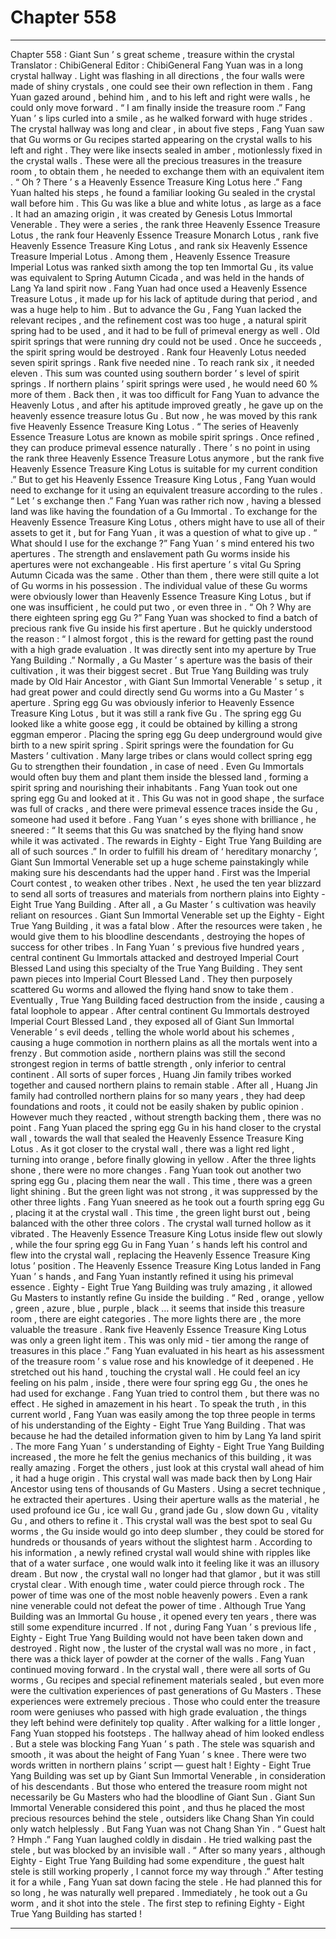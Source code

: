 
# Chapter 558


---

Chapter 558 : Giant Sun ’ s great scheme , treasure within the crystal
Translator : ChibiGeneral Editor : ChibiGeneral
Fang Yuan was in a long crystal hallway .
Light was flashing in all directions , the four walls were made of shiny crystals , one could see their own reflection in them .
Fang Yuan gazed around , behind him , and to his left and right were walls , he could only move forward .
“ I am finally inside the treasure room .” Fang Yuan ’ s lips curled into a smile , as he walked forward with huge strides .
The crystal hallway was long and clear , in about five steps , Fang Yuan saw that Gu worms or Gu recipes started appearing on the crystal walls to his left and right . They were like insects sealed in amber , motionlessly fixed in the crystal walls .
These were all the precious treasures in the treasure room , to obtain them , he needed to exchange them with an equivalent item .
“ Oh ? There ’ s a Heavenly Essence Treasure King Lotus here .” Fang Yuan halted his steps , he found a familiar looking Gu sealed in the crystal wall before him .
This Gu was like a blue and white lotus , as large as a face . It had an amazing origin , it was created by Genesis Lotus Immortal Venerable .
They were a series , the rank three Heavenly Essence Treasure Lotus , the rank four Heavenly Essence Treasure Monarch Lotus , rank five Heavenly Essence Treasure King Lotus , and rank six Heavenly Essence Treasure Imperial Lotus .
Among them , Heavenly Essence Treasure Imperial Lotus was ranked sixth among the top ten Immortal Gu , its value was equivalent to Spring Autumn Cicada , and was held in the hands of Lang Ya land spirit now .
Fang Yuan had once used a Heavenly Essence Treasure Lotus , it made up for his lack of aptitude during that period , and was a huge help to him . But to advance the Gu , Fang Yuan lacked the relevant recipes , and the refinement cost was too huge , a natural spirit spring had to be used , and it had to be full of primeval energy as well . Old spirit springs that were running dry could not be used . Once he succeeds , the spirit spring would be destroyed .
Rank four Heavenly Lotus needed seven spirit springs . Rank five needed nine . To reach rank six , it needed eleven .
This sum was counted using southern border ’ s level of spirit springs . If northern plains ’ spirit springs were used , he would need 60 % more of them .
Back then , it was too difficult for Fang Yuan to advance the Heavenly Lotus , and after his aptitude improved greatly , he gave up on the heavenly essence treasure lotus Gu .
But now , he was moved by this rank five Heavenly Essence Treasure King Lotus .
“ The series of Heavenly Essence Treasure Lotus are known as mobile spirit springs . Once refined , they can produce primeval essence naturally . There ’ s no point in using the rank three Heavenly Essence Treasure Lotus anymore , but the rank five Heavenly Essence Treasure King Lotus is suitable for my current condition .”
But to get his Heavenly Essence Treasure King Lotus , Fang Yuan would need to exchange for it using an equivalent treasure according to the rules .
“ Let ’ s exchange then .” Fang Yuan was rather rich now , having a blessed land was like having the foundation of a Gu Immortal .
To exchange for the Heavenly Essence Treasure King Lotus , others might have to use all of their assets to get it , but for Fang Yuan , it was a question of what to give up .
“ What should I use for the exchange ?”
Fang Yuan ’ s mind entered his two apertures .
The strength and enslavement path Gu worms inside his apertures were not exchangeable . His first aperture ’ s vital Gu Spring Autumn Cicada was the same .
Other than them , there were still quite a lot of Gu worms in his possession .
The individual value of these Gu worms were obviously lower than Heavenly Essence Treasure King Lotus , but if one was insufficient , he could put two , or even three in .
“ Oh ? Why are there eighteen spring egg Gu ?”
Fang Yuan was shocked to find a batch of precious rank five Gu inside his first aperture .
But he quickly understood the reason : “ I almost forgot , this is the reward for getting past the round with a high grade evaluation . It was directly sent into my aperture by True Yang Building .”
Normally , a Gu Master ’ s aperture was the basis of their cultivation , it was their biggest secret . But True Yang Building was truly made by Old Hair Ancestor , with Giant Sun Immortal Venerable ’ s setup , it had great power and could directly send Gu worms into a Gu Master ’ s aperture .
Spring egg Gu was obviously inferior to Heavenly Essence Treasure King Lotus , but it was still a rank five Gu .
The spring egg Gu looked like a white goose egg , it could be obtained by killing a strong eggman emperor . Placing the spring egg Gu deep underground would give birth to a new spirit spring .
Spirit springs were the foundation for Gu Masters ’ cultivation . Many large tribes or clans would collect spring egg Gu to strengthen their foundation , in case of need . Even Gu Immortals would often buy them and plant them inside the blessed land , forming a spirit spring and nourishing their inhabitants .
Fang Yuan took out one spring egg Gu and looked at it .
This Gu was not in good shape , the surface was full of cracks , and there were primeval essence traces inside the Gu , someone had used it before .
Fang Yuan ’ s eyes shone with brilliance , he sneered : “ It seems that this Gu was snatched by the flying hand snow while it was activated . The rewards in Eighty - Eight True Yang Building are all of such sources .”
In order to fulfill his dream of ‘ hereditary monarchy ’, Giant Sun Immortal Venerable set up a huge scheme painstakingly while making sure his descendants had the upper hand .
First was the Imperial Court contest , to weaken other tribes . Next , he used the ten year blizzard to send all sorts of treasures and materials from northern plains into Eighty - Eight True Yang Building .
After all , a Gu Master ’ s cultivation was heavily reliant on resources .
Giant Sun Immortal Venerable set up the Eighty - Eight True Yang Building , it was a fatal blow . After the resources were taken , he would give them to his bloodline descendants , destroying the hopes of success for other tribes .
In Fang Yuan ’ s previous five hundred years , central continent Gu Immortals attacked and destroyed Imperial Court Blessed Land using this specialty of the True Yang Building .
They sent pawn pieces into Imperial Court Blessed Land . They then purposely scattered Gu worms and allowed the flying hand snow to take them . Eventually , True Yang Building faced destruction from the inside , causing a fatal loophole to appear .
After central continent Gu Immortals destroyed Imperial Court Blessed Land , they exposed all of Giant Sun Immortal Venerable ’ s evil deeds , telling the whole world about his schemes , causing a huge commotion in northern plains as all the mortals went into a frenzy .
But commotion aside , northern plains was still the second strongest region in terms of battle strength , only inferior to central continent . All sorts of super forces , Huang Jin family tribes worked together and caused northern plains to remain stable .
After all , Huang Jin family had controlled northern plains for so many years , they had deep foundations and roots , it could not be easily shaken by public opinion .
However much they reacted , without strength backing them , there was no point .
Fang Yuan placed the spring egg Gu in his hand closer to the crystal wall , towards the wall that sealed the Heavenly Essence Treasure King Lotus .
As it got closer to the crystal wall , there was a light red light , turning into orange , before finally glowing in yellow .
After the three lights shone , there were no more changes .
Fang Yuan took out another two spring egg Gu , placing them near the wall .
This time , there was a green light shining . But the green light was not strong , it was suppressed by the other three lights .
Fang Yuan sneered as he took out a fourth spring egg Gu , placing it at the crystal wall .
This time , the green light burst out , being balanced with the other three colors .
The crystal wall turned hollow as it vibrated . The Heavenly Essence Treasure King Lotus inside flew out slowly , while the four spring egg Gu in Fang Yuan ’ s hands left his control and flew into the crystal wall , replacing the Heavenly Essence Treasure King lotus ’ position .
The Heavenly Essence Treasure King Lotus landed in Fang Yuan ’ s hands , and Fang Yuan instantly refined it using his primeval essence .
Eighty - Eight True Yang Building was truly amazing , it allowed Gu Masters to instantly refine Gu inside the building .
“ Red , orange , yellow , green , azure , blue , purple , black … it seems that inside this treasure room , there are eight categories . The more lights there are , the more valuable the treasure . Rank five Heavenly Essence Treasure King Lotus was only a green light item . This was only mid - tier among the range of treasures in this place .”
Fang Yuan evaluated in his heart as his assessment of the treasure room ’ s value rose and his knowledge of it deepened .
He stretched out his hand , touching the crystal wall .
He could feel an icy feeling on his palm , inside , there were four spring egg Gu , the ones he had used for exchange .
Fang Yuan tried to control them , but there was no effect .
He sighed in amazement in his heart .
To speak the truth , in this current world , Fang Yuan was easily among the top three people in terms of his understanding of the Eighty - Eight True Yang Building .
That was because he had the detailed information given to him by Lang Ya land spirit .
The more Fang Yuan ’ s understanding of Eighty - Eight True Yang Building increased , the more he felt the genius mechanics of this building , it was really amazing .
Forget the others , just look at this crystal wall ahead of him , it had a huge origin .
This crystal wall was made back then by Long Hair Ancestor using tens of thousands of Gu Masters . Using a secret technique , he extracted their apertures . Using their aperture walls as the material , he used profound ice Gu , ice wall Gu , grand jade Gu , slow down Gu , vitality Gu , and others to refine it .
This crystal wall was the best spot to seal Gu worms , the Gu inside would go into deep slumber , they could be stored for hundreds or thousands of years without the slightest harm .
According to his information , a newly refined crystal wall would shine with ripples like that of a water surface , one would walk into it feeling like it was an illusory dream .
But now , the crystal wall no longer had that glamor , but it was still crystal clear .
With enough time , water could pierce through rock .
The power of time was one of the most noble heavenly powers .
Even a rank nine venerable could not defeat the power of time . Although True Yang Building was an Immortal Gu house , it opened every ten years , there was still some expenditure incurred .
If not , during Fang Yuan ’ s previous life , Eighty - Eight True Yang Building would not have been taken down and destroyed .
Right now , the luster of the crystal wall was no more , in fact , there was a thick layer of powder at the corner of the walls .
Fang Yuan continued moving forward .
In the crystal wall , there were all sorts of Gu worms , Gu recipes and special refinement materials sealed , but even more were the cultivation experiences of past generations of Gu Masters .
These experiences were extremely precious . Those who could enter the treasure room were geniuses who passed with high grade evaluation , the things they left behind were definitely top quality .
After walking for a little longer , Fang Yuan stopped his footsteps .
The hallway ahead of him looked endless . But a stele was blocking Fang Yuan ’ s path .
The stele was squarish and smooth , it was about the height of Fang Yuan ’ s knee . There were two words written in northern plains ’ script — guest halt !
Eighty - Eight True Yang Building was set up by Giant Sun Immortal Venerable , in consideration of his descendants . But those who entered the treasure room might not necessarily be Gu Masters who had the bloodline of Giant Sun .
Giant Sun Immortal Venerable considered this point , and thus he placed the most precious resources behind the stele , outsiders like Chang Shan Yin could only watch helplessly .
But Fang Yuan was not Chang Shan Yin .
“ Guest halt ? Hmph .” Fang Yuan laughed coldly in disdain .
He tried walking past the stele , but was blocked by an invisible wall .
“ After so many years , although Eighty - Eight True Yang Building had some expenditure , the guest halt stele is still working properly , I cannot force my way through .” After testing it for a while , Fang Yuan sat down facing the stele .
He had planned this for so long , he was naturally well prepared .
Immediately , he took out a Gu worm , and it shot into the stele .
The first step to refining Eighty - Eight True Yang Building has started !

---

